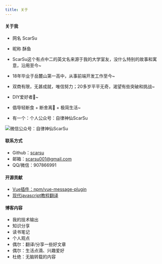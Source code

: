 ```yaml
---
title: 关于
---
```

#### 关于我

- 网名 ScarSu
- 昵称 酥鱼

- ScarSu这个有点中二的英文名来源于我的大学室友，没什么特别的故事和寓意，沿用至今~
- 18年毕业于岳麓山第一高中，从事前端开发工作至今~
- 双商有限，无甚成就，唯信努力；20多岁平平无奇，渴望有些突破和挑战~
- DIY爱好者🔨~
- 倡导轻断食 + 断舍离📖 + 极简生活~
- 有一个：个人公众号：自律神仙ScarSu

<img id="slogan_img" src="/images/slogan.png" title="微信公众号：自律神仙ScarSu"/>

#### 联系方式

- <i class="fa fa-github"></i>   Github：<a href="https://github.com/scarsu">scarsu</a>
- <i class="fa fa-envelope"></i>     邮箱：scarsu001@gmail.com
- <i class="fa fa-qq"></i><i class="fa fa-wechat"></i>    QQ/微信：907866991

#### 开源贡献

- [Vue插件：npm/vue-message-plugin](https://www.npmjs.com/package/vue-message-plugin)
- [现代javascript教程翻译](https://github.com/javascript-tutorial/zh.javascript.info)

#### 博客内容

- 我的技术输出
- 知识分享
- 读书笔记
- 个人观点
- 偶尔：翻译/分享一些好文章
- 偶尔：生活点滴、兴趣爱好
- 杜绝：无脑转载的内容

<!-- #### Skills
- 前端：HTML | CSS | JS | REACT | GRUNT | NODE
- 毕设：基于Node.js的即时通讯系统（Socket.io|Express)
- 数据库：Oracle | SQL | PL/SQL
- 服务端：Node | J2EE | ASP.net  -->